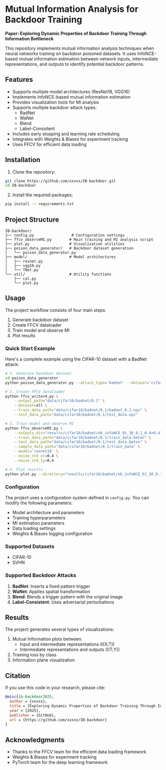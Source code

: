 # Mutual Information Analysis for Backdoor Training

**Paper: Exploring Dynamic Properties of Backdoor Training Through Information Bottleneck**

This repository implements mutual information analysis techniques when neural networks training on backdoor poisoned datasets. It uses InfoNCE-based mutual information estimation between network inputs, intermediate representations, and outputs to identify potential backdoor patterns.

## Features

- Supports multiple model architectures (ResNet18, VGG16)
- Implements InfoNCE-based mutual information estimation
- Provides visualization tools for MI analysis
- Supports multiple backdoor attack types:
  - BadNet
  - WaNet
  - Blend
  - Label-Consistent
- Includes early stopping and learning rate scheduling
- Integrates with Weights & Biases for experiment tracking
- Uses FFCV for efficient data loading

## Installation

1. Clone the repository:
```bash
git clone https://github.com/xxxxx/IB-backdoor.git
cd IB-backdoor
```

2. Install the required packages:
```bash
pip install -r requirements.txt
```

## Project Structure

```
IB-backdoor/
├── config.py                 # Configuration settings
├── ffcv_observeMI.py        # Main training and MI analysis script
├── plot.py                  # Visualization utilities
├── poison_data_generator/   # Backdoor dataset generation
│   └── poison_data_generator.py
├── model/                   # Model architectures
│   ├── resnet.py
│   ├── vgg16.py
│   └── TNet.py
└── util/                    # Utility functions
    ├── cal.py
    └── plot.py
```

## Usage

The project workflow consists of four main steps:

1. Generate backdoor dataset
2. Create FFCV dataloader
3. Train model and observe MI
4. Plot results

### Quick Start Example

Here's a complete example using the CIFAR-10 dataset with a BadNet attack:

```bash
# 1. Generate backdoor dataset
cd poison_data_generator
python poison_data_generator.py --attack_type='badnet' --dataset='cifar10' --poison_percentage=0.1 --target_class=0

# 2. Create FFCV dataloader
python ffcv_writer4.py \
    --output_path="data/cifar10/badnet/0.1" \
    --dataset=all \
    --train_data_path="data/cifar10/badnet/0.1/badnet_0.1.npz" \
    --test_data_path="data/cifar10/badnet/0.1/test_data.npz"

# 3. Train model and observe MI
python ffcv_observeMI.py \
    --outputs_dir="results/cifar10/badnet/ob_infoNCE_01_30_0.1_0.4+0.4" \
    --train_data_path="data/cifar10/badnet/0.1/train_data.beton" \
    --test_data_path="data/cifar10/badnet/0.1/test_data.beton" \
    --sample_data_path="data/cifar10/badnet/0.1/train_data" \
    --model='resnet18' \
    --noise_std_xt=0.4 \
    --noise_std_ty=0.4

# 4. Plot results
python plot.py --directory="results/cifar10/badnet/ob_infoNCE_01_30_0.1_0.4+0.4"
```

### Configuration

The project uses a configuration system defined in `config.py`. You can modify the following parameters:

- Model architecture and parameters
- Training hyperparameters
- MI estimation parameters
- Data loading settings
- Weights & Biases logging configuration

### Supported Datasets

- CIFAR-10
- SVHN

### Supported Backdoor Attacks

1. **BadNet**: Inserts a fixed pattern trigger
2. **WaNet**: Applies spatial transformation
3. **Blend**: Blends a trigger pattern with the original image
4. **Label-Consistent**: Uses adversarial perturbations

## Results

The project generates several types of visualizations:

1. Mutual Information plots between:
   - Input and intermediate representations (I(X;T))
   - Intermediate representations and outputs (I(T;Y))
2. Training loss by class
3. Information plane visualization

## Citation

If you use this code in your research, please cite:

```bibtex
@misc{ib-backdoor2025,
  author = {xxxxx},
  title = {Exploring Dynamic Properties of Backdoor Training Through Information Bottleneck},
  year = {2025},
  publisher = {GitHub},
  url = {https://github.com/xxxxx/IB-backdoor}
}
```

## Acknowledgments

- Thanks to the FFCV team for the efficient data loading framework
- Weights & Biases for experiment tracking
- PyTorch team for the deep learning framework
